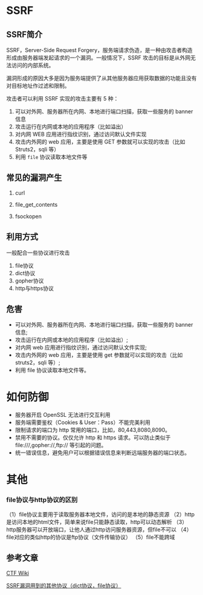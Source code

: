 # SSRF

## SSRF简介

SSRF，Server-Side Request Forgery，服务端请求伪造，是一种由攻击者构造形成由服务器端发起请求的一个漏洞。一般情况下，SSRF 攻击的目标是从外网无法访问的内部系统。

漏洞形成的原因大多是因为服务端提供了从其他服务器应用获取数据的功能且没有对目标地址作过滤和限制。

攻击者可以利用 SSRF 实现的攻击主要有 5 种：

1. 可以对外网、服务器所在内网、本地进行端口扫描，获取一些服务的 banner 信息
2. 攻击运行在内网或本地的应用程序（比如溢出）
3. 对内网 WEB 应用进行指纹识别，通过访问默认文件实现
4. 攻击内外网的 web 应用，主要是使用 GET 参数就可以实现的攻击（比如 Struts2，sqli 等）
5. 利用 `file` 协议读取本地文件等

## 常见的漏洞产生

1. curl

2. file_get_contents

3. fsockopen

## 利用方式

一般配合一些协议进行攻击

1. file协议
2. dict协议
3. gopher协议
4. http与https协议

## 危害

- 可以对外网、服务器所在内网、本地进行端口扫描，获取一些服务的 banner 信息;
- 攻击运行在内网或本地的应用程序（比如溢出）;
- 对内网 web 应用进行指纹识别，通过访问默认文件实现;
- 攻击内外网的 web 应用，主要是使用 get 参数就可以实现的攻击（比如 struts2，sqli 等）;
- 利用 file 协议读取本地文件等。

# 如何防御

- 服务器开启 OpenSSL 无法进行交互利用
- 服务端需要鉴权（Cookies & User：Pass）不能完美利用
- 限制请求的端口为 http 常用的端口，比如，80,443,8080,8090。
- 禁用不需要的协议。仅仅允许 http 和 https 请求。可以防止类似于 file:///,gopher://,ftp:// 等引起的问题。
- 统一错误信息，避免用户可以根据错误信息来判断远端服务器的端口状态。

# 其他

### file协议与http协议的区别

（1）file协议主要用于读取服务器本地文件，访问的是本地的静态资源
（2）http是访问本地的html文件，简单来说file只能静态读取，http可以动态解析
（3）http服务器可以开放端口，让他人通过http访问服务器资源，但file不可以
（4）file对应的类似http的协议是ftp协议（文件传输协议）
（5）file不能跨域

## 参考文章

[CTF Wiki](https://ctf-wiki.github.io/ctf-wiki/web/ssrf-zh/)

[SSRF漏洞用到的其他协议（dict协议，file协议）](https://www.cnblogs.com/zzjdbk/archive/2004/01/13/12970919.html)